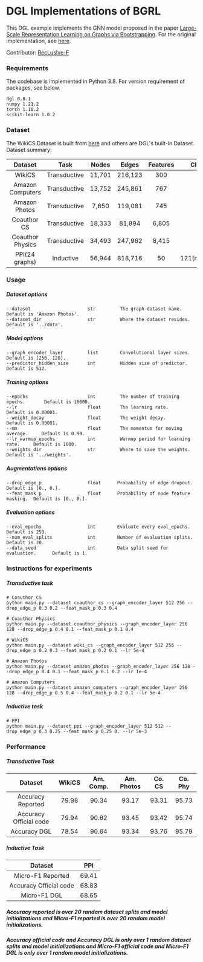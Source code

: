 # DGL Implementations of BGRL

This DGL example implements the GNN model proposed in the paper [Large-Scale Representation Learning on Graphs via Bootstrapping](https://arxiv.org/abs/2102.06514). For the original implementation, see [here](https://github.com/nerdslab/bgrl).

Contributor: [RecLusIve-F](https://github.com/RecLusIve-F)

### Requirements

The codebase is implemented in Python 3.8. For version requirement of packages, see below.

```
dgl 0.8.1
numpy 1.21.2
torch 1.10.2
scikit-learn 1.0.2
```

### Dataset
The WikiCS Dataset is built from [here](https://github.com/pmernyei/wiki-cs-dataset) and others are DGL's built-in Dataset. Dataset summary:

|     Dataset      |     Task     | Nodes  |  Edges  | Features |     Classes     |
|:----------------:|:------------:|:------:|:-------:|:--------:|:---------------:|
|      WikiCS      | Transductive | 11,701 | 216,123 |   300    |       10        |
| Amazon Computers | Transductive | 13,752 | 245,861 |   767    |       10        |
|  Amazon Photos   | Transductive | 7,650  | 119,081 |   745    |        8        |
|   Coauthor CS    | Transductive | 18,333 | 81,894  |  6,805   |       15        |
| Coauthor Physics | Transductive | 34,493 | 247,962 |  8,415   |        5        |
|  PPI(24 graphs)  |  Inductive   | 56,944 | 818,716 |    50    | 121(multilabel) |

### Usage

##### Dataset options
```
--dataset                     str         The graph dataset name.              Default is 'Amazon Photos'.
--dataset_dir                 str         Where the dataset resides.           Default is '../data'.
```

##### Model options
```
--graph_encoder_layer         list        Convolutional layer sizes.           Default is [256, 128].
--predictor_hidden_size       int         Hidden size of predictor.            Default is 512.
```

##### Training options
```
--epochs                      int         The number of training epochs.       Default is 10000.
--lr                          float       The learning rate.                   Default is 0.00001.
--weight_decay                float       The weight decay.                    Default is 0.00001.
--mm                          float       The momentum for moving average.     Default is 0.99.
--lr_warmup_epochs            int         Warmup period for learning rate.     Default is 1000.    
--weights_dir                 str         Where to save the weights.           Default is '../weights'.
```

##### Augmentations options
```
--drop_edge_p                 float      Probability of edge dropout.          Default is [0., 0.].
--feat_mask_p                 float      Probability of node feature masking.  Default is [0., 0.].
```

##### Evaluation options
```
--eval_epochs                 int        Evaluate every eval_epochs.          Default is 250.
--num_eval_splits             int        Number of evaluation splits.         Default is 20.
--data_seed                   int        Data split seed for evaluation.      Default is 1.
```

### Instructions for experiments

##### Transductive task
```
# Coauthor CS
python main.py --dataset coauthor_cs --graph_encoder_layer 512 256 --drop_edge_p 0.3 0.2 --feat_mask_p 0.3 0.4

# Coauthor Physics
python main.py --dataset coauthor_physics --graph_encoder_layer 256 128 --drop_edge_p 0.4 0.1 --feat_mask_p 0.1 0.4

# WikiCS
python main.py --dataset wiki_cs --graph_encoder_layer 512 256 --drop_edge_p 0.2 0.3 --feat_mask_p 0.2 0.1 --lr 5e-4

# Amazon Photos
python main.py --dataset amazon_photos --graph_encoder_layer 256 128 --drop_edge_p 0.4 0.1 --feat_mask_p 0.1 0.2 --lr 1e-4

# Amazon Computers
python main.py --dataset amazon_computers --graph_encoder_layer 256 128 --drop_edge_p 0.5 0.4 --feat_mask_p 0.2 0.1 --lr 5e-4
```

##### Inductive task
```
# PPI
python main.py --dataset ppi --graph_encoder_layer 512 512 --drop_edge_p 0.3 0.25 --feat_mask_p 0.25 0. --lr 5e-3
```

### Performance

##### Transductive Task
|        Dataset         | WikiCS | Am. Comp. | Am. Photos | Co. CS | Co. Phy |
|:----------------------:|:------:|:---------:|:----------:|:------:|:-------:|
|   Accuracy Reported    | 79.98  |   90.34   |   93.17    | 93.31  |  95.73  |
| Accuracy Official code | 79.94  |   90.62   |   93.45    | 93.42  |  95.74  |
|      Accuracy DGL      | 78.54  |   90.64   |   93.34    | 93.76  |  95.79  |

##### Inductive Task
|        Dataset         |  PPI  |
|:----------------------:|:-----:|
|   Micro-F1 Reported    | 69.41 |
| Accuracy Official code | 68.83 |
|      Micro-F1 DGL      | 68.65 |


##### Accuracy reported is over 20 random dataset splits and model initializations and Micro-F1 reported is over 20 random model initializations.

##### Accuracy official code and Accuracy DGL is only over 1 random dataset splits and model initializations and Micro-F1 official code and Micro-F1 DGL is only over 1 random model initializations.